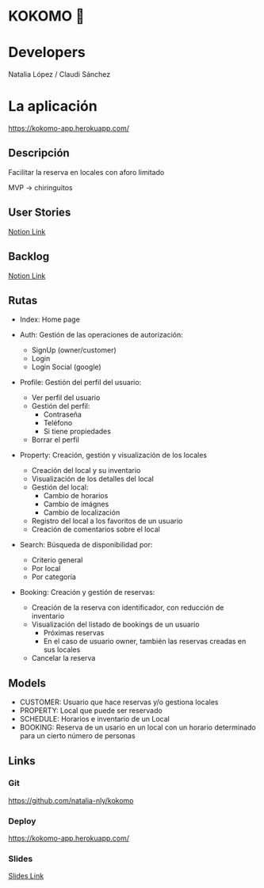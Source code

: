
# KOKOMO 🌴


# Developers

Natalia López / Claudi Sánchez

# La aplicación

https://kokomo-app.herokuapp.com/

## Descripción

Facilitar la reserva en locales con aforo limitado

MVP → chiringuitos

## User Stories

[Notion Link](https://www.notion.so/1e08243224c842e29a9b44db892fec01?v=609e57e9cefd4931b2a8eead1ed3812b)

## Backlog

[Notion Link](https://www.notion.so/1e08243224c842e29a9b44db892fec01?v=609e57e9cefd4931b2a8eead1ed3812b)

## Rutas

- Index: Home page

- Auth: Gestión de las operaciones de autorización:
  - SignUp (owner/customer)
  - Login
  - Login Social (google)

- Profile: Gestión del perfil del usuario:
  - Ver perfil del usuario
  - Gestión del perfil:
      - Contraseña
      - Teléfono
      - Si tiene propiedades
  - Borrar el perfil

- Property: Creación, gestión y visualización de los locales
  - Creación del local y su inventario
  - Visualización de los detalles del local
  - Gestión del local:
    - Cambio de horarios
    - Cambio de imágnes
    - Cambio de localización
  - Registro del local a los favoritos de un usuario
  - Creación de comentarios sobre el local

- Search: Búsqueda de disponibilidad por:
  - Criterio general
  - Por local
  - Por categoría

- Booking: Creación y gestión de reservas:
  - Creación de la reserva con identificador, con reducción de inventario
  - Visualización del listado de bookings de un usuario
    - Próximas reservas
    - En el caso de usuario owner, también las reservas creadas en sus    locales
  - Cancelar la reserva

## Models

- CUSTOMER: Usuario que hace reservas y/o gestiona locales
- PROPERTY: Local que puede ser reservado
- SCHEDULE: Horarios e inventario de un Local
- BOOKING: Reserva de un usario en un local con un horario determinado para un cierto número de personas

## Links

### Git

https://github.com/natalia-nly/kokomo

### Deploy

https://kokomo-app.herokuapp.com/

### Slides

[Slides Link](https://docs.google.com/presentation/d/15pwYUfc9VPzKb5lWr8LY_eL-FVJe7FZCJcyBCHLdo50/edit?usp=sharing)
